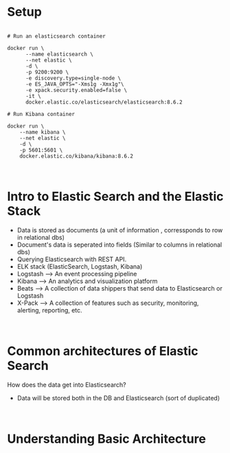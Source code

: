 # Setup

```

# Run an elasticsearch container

docker run \
      --name elasticsearch \
      --net elastic \
      -d \
      -p 9200:9200 \
      -e discovery.type=single-node \
      -e ES_JAVA_OPTS="-Xms1g -Xmx1g"\
      -e xpack.security.enabled=false \
      -it \
      docker.elastic.co/elasticsearch/elasticsearch:8.6.2

# Run Kibana container

docker run \
    --name kibana \
    --net elastic \
    -d \
    -p 5601:5601 \
    docker.elastic.co/kibana/kibana:8.6.2

```

<br>

# Intro to Elastic Search and the Elastic Stack

-   Data is stored as documents (a unit of information , corressponds to row in relational dbs)
-   Document's data is seperated into fields (Similar to columns in relational dbs)
-   Querying Elasticsearch with REST API.
-   ELK stack (ElasticSearch, Logstash, Kibana)
-   Logstash --> An event processing pipeline
-   Kibana --> An analytics and visualization platform
-   Beats --> A collection of data shippers that send data to Elasticsearch or Logstash
-   X-Pack --> A collection of features such as security, monitoring, alerting, reporting, etc.

<br>

# Common architectures of Elastic Search

How does the data get into Elasticsearch?

-   Data will be stored both in the DB and Elasticsearch (sort of duplicated)


<br>

# Understanding Basic Architecture
